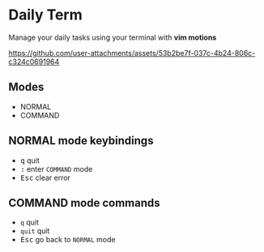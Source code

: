# Daily Term

Manage your daily tasks using your terminal with **vim motions**

https://github.com/user-attachments/assets/53b2be7f-037c-4b24-806c-c324c0691964

## Modes

- NORMAL
- COMMAND

## NORMAL mode keybindings

- <kbd>q</kbd> quit
- <kbd>:</kbd> enter `COMMAND` mode
- <kbd>Esc</kbd> clear error

## COMMAND mode commands

- `q` quit
- `quit` quit
- <kbd>Esc</kbd> go back to `NORMAL` mode
